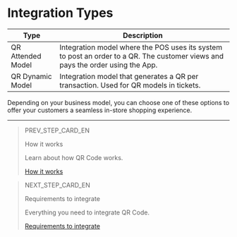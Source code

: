 # Integration Types

| Type | Description |
| --- | --- |
| QR Attended Model | Integration model where the POS uses its system to post an order to a QR. The customer views and pays the order using the App.  |
| QR Dynamic Model  | Integration model that generates a QR per transaction. Used for QR models in tickets.  |

Depending on your business model, you can choose one of these options to offer your customers a seamless in-store shopping experience.

---

> PREV_STEP_CARD_EN
>
> How it works
>
> Learn about how QR Code works.
>
> [How it works](https://www.mercadopago[FAKER][URL][DOMAIN]/developers/en/docs/qr-code/how-it-works)


> NEXT_STEP_CARD_EN
>
> Requirements to integrate
>
> Everything you need to integrate QR Code.
>
> [Requirements to integrate](https://www.mercadopago[FAKER][URL][DOMAIN]/developers/en/docs/qr-code/pre-requisites)
